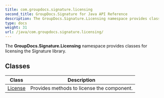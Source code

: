 ```yaml
---
title: com.groupdocs.signature.licensing
second_title: GroupDocs.Signature for Java API Reference
description: The GroupDocs.Signature.Licensing namespace provides classes for licensing the Signature library.
type: docs
weight: 31
url: /java/com.groupdocs.signature.licensing/
---
```


The **GroupDocs.Signature.Licensing** namespace provides classes for licensing the Signature library.


## Classes

| Class | Description |
| --- | --- |
| [License](../com.groupdocs.signature.licensing/license) | Provides methods to license the component. |
